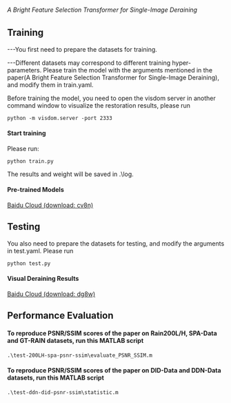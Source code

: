  ###### A Bright Feature Selection Transformer for Single-Image Deraining ######

##  Training
---You first need to prepare the datasets for training.

---Different datasets may correspond to different training hyper-parameters. Please train the model with the arguments mentioned in the paper(A Bright Feature Selection Transformer for Single-Image Deraining), and modify them in train.yaml.

Before training the model, you need to open the visdom server in another command window to visualize the restoration results, please run
```
python -m visdom.server -port 2333
```

#### Start training ####
Please run:
```
python train.py
```
The results and weight will be saved in .\log.

#### Pre-trained Models
<a href="https://pan.baidu.com/s/1WU2m6HmHe6TXEZulH0HzWA">Baidu Cloud (download: cv8n)</a>


##  Testing
You also need to prepare the datasets for testing, and modify the arguments in test.yaml. Please run
```
python test.py
```

#### Visual Deraining Results
<a href="https://pan.baidu.com/s/1dqH3gGVvY_5G6rt1n1LkYg">Baidu Cloud (download: dg8w)</a> 


##  Performance Evaluation

#### To reproduce PSNR/SSIM scores of the paper on Rain200L/H, SPA-Data and GT-RAIN datasets, run this MATLAB script
```
.\test-200LH-spa-psnr-ssim\evaluate_PSNR_SSIM.m
```

#### To reproduce PSNR/SSIM scores of the paper on DID-Data and DDN-Data datasets, run this MATLAB script
```
.\test-ddn-did-psnr-ssim\statistic.m
```
